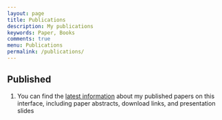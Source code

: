 ```yaml
---
layout: page
title: Publications
description: My publications
keywords: Paper, Books
comments: true
menu: Publications
permalink: /publications/
---
```

## Published

1. You can find the [latest information](https://ckqqqq.github.io/2023/11/24/Application-Links/) about my published papers on this interface, including paper abstracts, download links, and presentation slides
